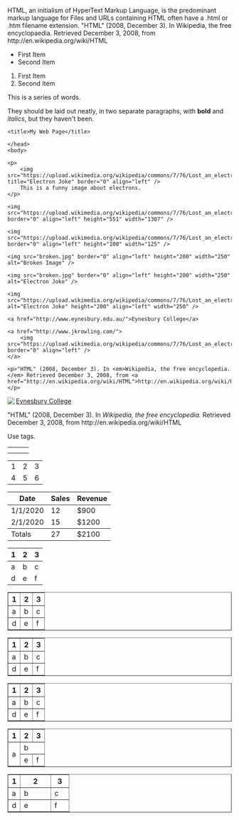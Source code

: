 
<html>
 <head>
 </head>
 <body>
 <p>HTML, an initialism of HyperText Markup Language, is the predominant markup language for Files and URLs containing HTML often have a .html or .htm filename extension. "HTML" (2008, December 3). In Wikipedia, the free encyclopaedia. Retrieved December 3, 2008, from http://en.wikipedia.org/wiki/HTML</p> 
 </body>
</html>
<ul>
   <li>First Item</li>
   <li>Second Item</li>
</ul>
<ol>
   <li>First Item</li>
   <li>Second Item</li>
</ol>
<html>
 <head>
 </head>
 <body>
 <p>This is a series of words.</p>
 <p>They should be laid out neatly, in two separate paragraphs, with <b>bold</b> and <i>italics</i>, but they haven't been.</p>
 </body>
</html>
 <html>
    <head>
    
    <title>My Web Page</title>
    
    </head>
    <body>
   <!DOCTYPE html>
<html lang="en">
<head>
    <meta charset="UTF-8">
    <meta name="viewport" content="width=device-width, initial-scale=1.0">
    <title>My Web Page</title>
</head>
<body>

    <p>
        <img src="https://upload.wikimedia.org/wikipedia/commons/7/76/Lost_an_electron_joke.png" title="Electron Joke" border="0" align="left" /> 
        This is a funny image about electrons.
    </p>

    <img src="https://upload.wikimedia.org/wikipedia/commons/7/76/Lost_an_electron_joke.png" border="0" align="left" height="551" width="1307" />

    <img src="https://upload.wikimedia.org/wikipedia/commons/7/76/Lost_an_electron_joke.png" border="0" align="left" height="100" width="125" />

    <img src="broken.jpg" border="0" align="left" height="200" width="250" alt="Broken Image" />

    <img src="broken.jpg" border="0" align="left" height="200" width="250" alt="Electron Joke" />

    <img src="https://upload.wikimedia.org/wikipedia/commons/7/76/Lost_an_electron_joke.png" alt="Electron Joke" height="200" align="left" width="250" />

    <a href="http://www.eynesbury.edu.au/">Eynesbury College</a>

    <a href="http://www.jkrowling.com/">
        <img src="https://upload.wikimedia.org/wikipedia/commons/7/76/Lost_an_electron_joke.png" border="0" align="left" />
    </a>

    <p>"HTML" (2008, December 3). In <em>Wikipedia, the free encyclopedia.</em> Retrieved December 3, 2008, from <a href="http://en.wikipedia.org/wiki/HTML">http://en.wikipedia.org/wiki/HTML</a></p>

</body>
</html>
    <a href="http://www.eynesbury.edu.au/">Eynesbury College</a>
    <a href="http://www.jkrowling.com/"><img src="https://upload.wikimedia.org/wikipedia/commons/7/76/Lost_an_electron_joke.png" border="0" align="left" /></a>
    <p>"HTML" (2008, December 3). In <em>Wikipedia, the free encyclopedia.</em> Retrieved December 3, 2008, from http://en.wikipedia.org/wiki/HTML</p>
    Use <!-- --> tags.
    <table>
  <tr>
    <td></td>
    <td></td>
    <td></td>
  </tr>
  <tr>
    <td></td>
    <td></td>
    <td></td>
  </tr>
</table>
<table>
  <tr>
    <td>1</td>
    <td>2</td>
    <td>3</td>
  </tr>
  <tr>
    <td>4</td>
    <td>5</td>
    <td>6</td>
  </tr>
</table>
<table>
  <thead>
    <tr>
      <th>Date</th>
      <th>Sales</th>
      <th>Revenue</th>
    </tr>
  </thead>
  <tbody>
    <tr>
      <td>1/1/2020</td>
      <td>12</td>
      <td>$900</td>
    </tr>
    <tr>
      <td>2/1/2020</td>
      <td>15</td>
      <td>$1200</td>
    </tr>
  </tbody>
  <tfooter>
    <tr>
      <td>Totals</td>
      <td>27</td>
      <td>$2100</td>
    </tr>
  </tfooter>
</table>
<html>
  <head></head>
<body>
  <!-- Basic Version -->

  <table>
    <thead>
      <tr>
        <th>1</th>
        <th>2</th>
        <th>3</th>
      </tr>
    </thead>
    <tbody>
      <tr>
        <td>a</td>
        <td>b</td>
        <td>c</td>
      </tr>
      <tr>
        <td>d</td>
        <td>e</td>
        <td>f</td>
    </tbody>
  </table>

</body>
</html>
<html>
  <head></head>
<body>
  <!-- Borders -->

  <table border="1">
    <thead>
      <tr>
        <th>1</th>
        <th>2</th>
        <th>3</th>
      </tr>
    </thead>
    <tbody>
      <tr>
        <td>a</td>
        <td>b</td>
        <td>c</td>
      </tr>
      <tr>
        <td>d</td>
        <td>e</td>
        <td>f</td>
    </tbody>
  </table>

</body>
</html>
<html>
  <head></head>
<body>
  <!-- Cellpadding -->

  <table border="1" cellpadding="5">
    <thead>
      <tr>
        <th>1</th>
        <th>2</th>
        <th>3</th>
      </tr>
    </thead>
    <tbody>
      <tr>
        <td>a</td>
        <td>b</td>
        <td>c</td>
      </tr>
      <tr>
        <td>d</td>
        <td>e</td>
        <td>f</td>
    </tbody>
  </table>

</body>
</html>
<html>
  <head></head>
<body>
  <!-- Cellspacing -->

  <table border="1" cellspacing="5" cellpadding="5">
    <thead>
      <tr>
        <th>1</th>
        <th>2</th>
        <th>3</th>
      </tr>
    </thead>
    <tbody>
      <tr>
        <td>a</td>
        <td>b</td>
        <td>c</td>
      </tr>
      <tr>
        <td>d</td>
        <td>e</td>
        <td>f</td>
    </tbody>
  </table>

</body>
</html>
<html>
  <head></head>
<body>
  <!-- Colspans and Rowspans -->

  <table border="1" cellspacing="5" cellpadding="5">
    <thead>
      <tr>
        <th>1</th>
        <th>2</th>
        <th>3</th>
      </tr>
    </thead>
    <tbody>
      <tr>
        <td rowspan="2">a</td>
        <td colspan="2">b</td>
        <!-- One cell is missing here, because the cell before it will expand into this column. -->
      </tr>
      <tr>
        <!-- One cell is missing here, because thE cell above is going to expand into it. -->
        <td>e</td>
        <td>f</td>
    </tbody>
  </table>

</body>
</html>
<html>
  <head></head>
<body>
  <!-- Widths -->

  <table border="1" cellspacing="5" cellpadding="5" width="400px">
    <thead>
      <tr>
        <th>1</th>
        <th>2</th>
        <th>3</th>
      </tr>
    </thead>
    <tbody>
      <tr>
        <!-- Individual cell widths are being set here. They could be set in any row - the browser will figure it out. -->
        <td width="20%">a</td>
        <td width="50%">b</td>
        <td width="30%">c</td>
      </tr>
      <tr>
        <td>d</td>
        <td>e</td>
        <td>f</td>
    </tbody>
  </table>

</body>
</html>

